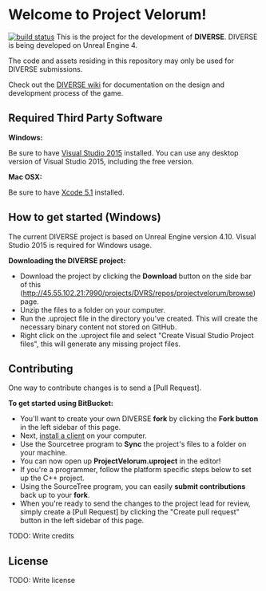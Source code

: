 Welcome to Project Velorum!
=============================
[![build status](https://gitlab.com/helicalgames/projectvelorum/badges/master/build.svg)](https://gitlab.com/helicalgames/projectvelorum/commits/master)
This is the project for the development of **DIVERSE**.  DIVERSE is being developed on Unreal Engine 4.

The code and assets residing in this repository may only be used for DIVERSE submissions.

Check out the [DIVERSE wiki](http://barnhardt.servebbs.net:8090/display/DIVRSWIK/DIVERSE+Wiki) for documentation on the design and development process of the game.



Required Third Party Software
---------------------

**Windows:**

Be sure to have [Visual Studio 2015](https://www.visualstudio.com/products/visual-studio-community-vs) installed.  You can use any desktop version of Visual Studio 2015, including the free version.

**Mac OSX:**

Be sure to have [Xcode 5.1](https://itunes.apple.com/us/app/xcode/id497799835) installed.

How to get started (Windows)
-------------------

The current DIVERSE project is based on Unreal Engine version 4.10. Visual Studio 2015 is required for Windows usage.

**Downloading the DIVERSE project:**

- Download the project by clicking the **Download** button on the side bar of this (http://45.55.102.21:7990/projects/DVRS/repos/projectvelorum/browse) page.
- Unzip the files to a folder on your computer.  
- Run the .uproject file in the directory you've created. This will create the necessary binary content not stored on GitHub.
- Right click on the .uproject file and select "Create Visual Studio Project files", this will generate any missing project files.

Contributing
-----------------------

One way to contribute changes is to send a [Pull Request].

**To get started using BitBucket:**

- You'll want to create your own DIVERSE **fork** by clicking the __Fork button__ in the left sidebar of this page.
- Next, [install a client](https://www.sourcetreeapp.com/) on your computer.
- Use the Sourcetree program to **Sync** the project's files to a folder on your machine.
- You can now open up **ProjectVelorum.uproject** in the editor!
- If you're a programmer, follow the platform specific steps below to set up the C++ project. 
- Using the SourceTree program, you can easily **submit contributions** back up to your **fork**.
- When you're ready to send the changes to the project lead for review, simply create a [Pull Request] by clicking the "Create pull request" button in the left sidebar of this page.



TODO: Write credits

## License

TODO: Write license